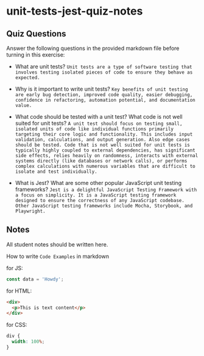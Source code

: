 # unit-tests-jest-quiz-notes

## Quiz Questions

Answer the following questions in the provided markdown file before turning in this exercise:

- What are unit tests?
  `Unit tests are a type of software testing that involves testing isolated pieces of code to ensure they behave as expected. `

- Why is it important to write unit tests?
  `Key benefits of unit testing are early bug detection, improved code quality, easier debugging, confidence in refactoring, automation potential, and documentation value.`

- What code should be tested with a unit test? What code is not well suited for unit tests?
  `A unit test should focus on testing small, isolated units of code like individual functions primarily targeting their core logic and functionality. This includes input validation, calculations, and output generation. Also edge cases should be tested. Code that is not well suited for unit tests is typically highly coupled to external dependencies, has significant side effects, relies heavily on randomness, interacts with external systems directly (like databases or network calls), or performs complex calculations with numerous variables that are difficult to isolate and test individually.`

- What is Jest? What are some other popular JavaScript unit testing frameworks?
  `Jest is a delightful JavaScript Testing Framework with a focus on simplicity. It is a JavaScript testing framework designed to ensure the correctness of any JavaScript codebase. Other JavaScript testing frameworks include Mocha, Storybook, and Playwright.`

## Notes

All student notes should be written here.

How to write `Code Examples` in markdown

for JS:

```js
const data = 'Howdy';
```

for HTML:

```html
<div>
  <p>This is text content</p>
</div>
```

for CSS:

```css
div {
  width: 100%;
}
```
